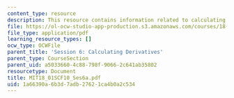 ```yaml
---
content_type: resource
description: This resource contains information related to calculating derivatives.
file: https://ol-ocw-studio-app-production.s3.amazonaws.com/courses/18-01sc-single-variable-calculus-fall-2010/1a66390a6b3d7adb27621ca4b0a2c534_MIT18_01SCF10_Ses6a.pdf
file_type: application/pdf
learning_resource_types: []
ocw_type: OCWFile
parent_title: 'Session 6: Calculating Derivatives'
parent_type: CourseSection
parent_uid: a5033660-4c88-798f-9066-2c641ab35802
resourcetype: Document
title: MIT18_01SCF10_Ses6a.pdf
uid: 1a66390a-6b3d-7adb-2762-1ca4b0a2c534
---
```

